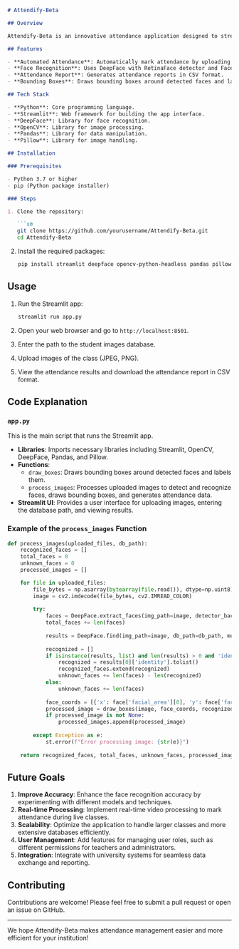 

```markdown
# Attendify-Beta

## Overview

Attendify-Beta is an innovative attendance application designed to streamline the process of taking attendance in university classes. By leveraging state-of-the-art face recognition technology, Attendify-Beta automates the tedious task of manual attendance, saving time and reducing errors.

## Features

- **Automated Attendance**: Automatically mark attendance by uploading photos of the class.
- **Face Recognition**: Uses DeepFace with RetinaFace detector and FaceNet model for accurate face recognition.
- **Attendance Report**: Generates attendance reports in CSV format.
- **Bounding Boxes**: Draws bounding boxes around detected faces and labels recognized students.

## Tech Stack

- **Python**: Core programming language.
- **Streamlit**: Web framework for building the app interface.
- **DeepFace**: Library for face recognition.
- **OpenCV**: Library for image processing.
- **Pandas**: Library for data manipulation.
- **Pillow**: Library for image handling.

## Installation

### Prerequisites

- Python 3.7 or higher
- pip (Python package installer)

### Steps

1. Clone the repository:

   ```sh
   git clone https://github.com/yourusername/Attendify-Beta.git
   cd Attendify-Beta
   ```

2. Install the required packages:

   ```sh
   pip install streamlit deepface opencv-python-headless pandas pillow
   ```

## Usage

1. Run the Streamlit app:

   ```sh
   streamlit run app.py
   ```

2. Open your web browser and go to `http://localhost:8501`.

3. Enter the path to the student images database.

4. Upload images of the class (JPEG, PNG).

5. View the attendance results and download the attendance report in CSV format.

## Code Explanation

### `app.py`

This is the main script that runs the Streamlit app.

- **Libraries**: Imports necessary libraries including Streamlit, OpenCV, DeepFace, Pandas, and Pillow.
- **Functions**:
  - `draw_boxes`: Draws bounding boxes around detected faces and labels them.
  - `process_images`: Processes uploaded images to detect and recognize faces, draws bounding boxes, and generates attendance data.
- **Streamlit UI**: Provides a user interface for uploading images, entering the database path, and viewing results.

### Example of the `process_images` Function

```python
def process_images(uploaded_files, db_path):
    recognized_faces = []
    total_faces = 0
    unknown_faces = 0
    processed_images = []

    for file in uploaded_files:
        file_bytes = np.asarray(bytearray(file.read()), dtype=np.uint8)
        image = cv2.imdecode(file_bytes, cv2.IMREAD_COLOR)
        
        try:
            faces = DeepFace.extract_faces(img_path=image, detector_backend='retinaface', enforce_detection=False)
            total_faces += len(faces)
            
            results = DeepFace.find(img_path=image, db_path=db_path, model_name='Facenet', detector_backend='retinaface', enforce_detection=False)
            
            recognized = []
            if isinstance(results, list) and len(results) > 0 and 'identity' in results[0].columns:
                recognized = results[0]['identity'].tolist()
                recognized_faces.extend(recognized)
                unknown_faces += len(faces) - len(recognized)
            else:
                unknown_faces += len(faces)
            
            face_coords = [{'x': face['facial_area'][0], 'y': face['facial_area'][1], 'w': face['facial_area'][2] - face['facial_area'][0], 'h': face['facial_area'][3] - face['facial_area'][1]} for face in faces]
            processed_image = draw_boxes(image, face_coords, recognized)
            if processed_image is not None:
                processed_images.append(processed_image)
            
        except Exception as e:
            st.error(f"Error processing image: {str(e)}")
    
    return recognized_faces, total_faces, unknown_faces, processed_images
```

## Future Goals

1. **Improve Accuracy**: Enhance the face recognition accuracy by experimenting with different models and techniques.
2. **Real-time Processing**: Implement real-time video processing to mark attendance during live classes.
3. **Scalability**: Optimize the application to handle larger classes and more extensive databases efficiently.
4. **User Management**: Add features for managing user roles, such as different permissions for teachers and administrators.
5. **Integration**: Integrate with university systems for seamless data exchange and reporting.

## Contributing

Contributions are welcome! Please feel free to submit a pull request or open an issue on GitHub.

---

We hope Attendify-Beta makes attendance management easier and more efficient for your institution!
```

